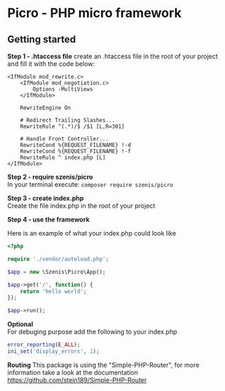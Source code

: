 # Picro - PHP micro framework

<h2>Getting started</h2>

<b>Step 1 - .htaccess file</b>
create an .htaccess file in the root of your project and fill it with the code below:
````
<IfModule mod_rewrite.c>
    <IfModule mod_negotiation.c>
        Options -MultiViews
    </IfModule>

    RewriteEngine On

    # Redirect Trailing Slashes...
    RewriteRule ^(.*)/$ /$1 [L,R=301]

    # Handle Front Controller...
    RewriteCond %{REQUEST_FILENAME} !-d
    RewriteCond %{REQUEST_FILENAME} !-f
    RewriteRule ^ index.php [L]
</IfModule>
````

<b>Step 2 - require szenis/picro</b><br/>
In your terminal execute: ``composer require szenis/picro``

<b>Step 3 - create index.php</b><br/>
Create the file index.php in the root of your project

<b>Step 4 - use the framework</b><br/>

Here is an example of what your index.php could look like

```php
<?php

require './vendor/autoload.php';

$app = new \Szenis\Picro\App();

$app->get('/', function() {
    return 'hello world';
});

$app->run();
````

<b>Optional</b><br/>
For debuging purpose add the following to your index.php
```php
error_reporting(E_ALL);
ini_set('display_errors', 1);
````

<b>Routing</b>
This package is using the "Simple-PHP-Router", for more information take a look at the documentation https://github.com/stein189/Simple-PHP-Router
